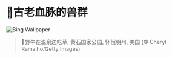 # 🔖古老血脉的兽群

![Bing Wallpaper](https://www.bing.com/th?id=OHR.BisonSprings_ZH-CN4419733534_1920x1080.jpg&rf=LaDigue_1920x1080.jpg&pid=hp)

> 📝野牛在温泉边吃草,  黄石国家公园, 怀俄明州, 美国 (© Cheryl Ramalho/Getty Images)
